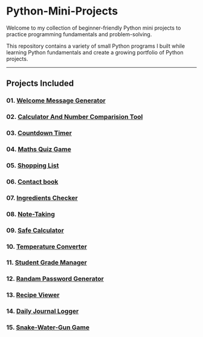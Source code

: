 # Python-Mini-Projects
Welcome to my collection of beginner-friendly Python mini projects to practice programming fundamentals and problem-solving.
 
This repository contains a variety of small Python programs I built while learning Python fundamentals and create a growing portfolio of Python projects.

---

## Projects Included

### 01. [Welcome Message Generator](https://github.com/Shaikh-Humaira/Python-Mini-Projects/blob/main/01-Welcome-Message-Generator.py)
### 02. [Calculator And Number Comparision Tool](https://github.com/Shaikh-Humaira/Python-Mini-Projects/blob/main/02-calculator-and-number-comparision-tool.py)
### 03. [Countdown Timer](https://github.com/Shaikh-Humaira/Python-Mini-Projects/blob/main/03-Countdown-Timer)
### 04. [Maths Quiz Game](https://github.com/Shaikh-Humaira/Python-Mini-Projects/blob/main/04-Math-Quiz-Game)
### 05. [Shopping List](https://github.com/Shaikh-Humaira/Python-Mini-Projects/blob/main/05-Shopping-List)
### 06. [Contact book](https://github.com/Shaikh-Humaira/Python-Mini-Projects/blob/main/06-Contact-book)
### 07. [Ingredients Checker](https://github.com/Shaikh-Humaira/Python-Mini-Projects/blob/main/07-Ingredients-Checker)
### 08. [Note-Taking](https://github.com/Shaikh-Humaira/Python-Mini-Projects/blob/main/08-Note-Taking-App)
### 09. [Safe Calculator](https://github.com/Shaikh-Humaira/Python-Mini-Projects/blob/main/09-Safe-Calculator)
### 10. [Temperature Converter](https://github.com/Shaikh-Humaira/Python-Mini-Projects/blob/main/10-Temperature-Converter)
### 11. [Student Grade Manager](https://github.com/Shaikh-Humaira/Python-Mini-Projects/blob/main/11-Student-Grade-Manager)
### 12. [Randam Password Generator](https://github.com/Shaikh-Humaira/Python-Mini-Projects/blob/main/12-Randam-Password-Generator)
### 13. [Recipe Viewer](https://github.com/Shaikh-Humaira/Python-Mini-Projects/blob/main/13-Recipe-Viewer-App)
### 14. [Daily Journal Logger](https://github.com/Shaikh-Humaira/Python-Mini-Projects/blob/main/14-Daily-Journal-Logger)
### 15. [Snake-Water-Gun Game](https://github.com/Shaikh-Humaira/Python-Mini-Projects/blob/main/15-Snake-Water-Gun)

